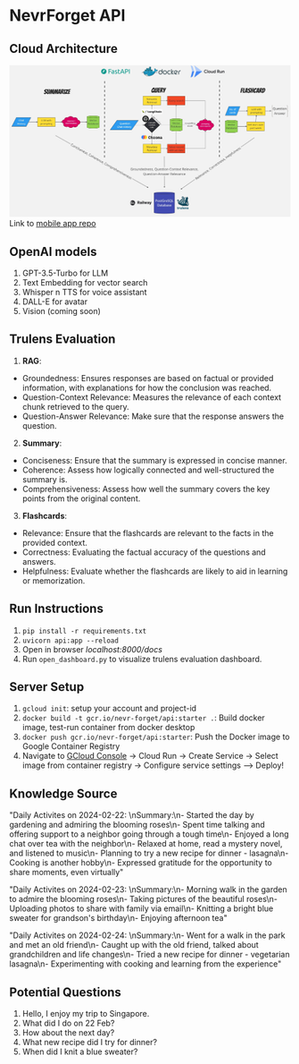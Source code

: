 # NevrForget API

## Cloud Architecture
![system design](https://github.com/Louisljz/NevrForget-api/blob/main/docs/cloud-architecture.jpg)
Link to [mobile app repo](https://github.com/Louisljz/NevrForget-app/) 

## OpenAI models
1. GPT-3.5-Turbo for LLM
2. Text Embedding for vector search
3. Whisper n TTS for voice assistant
4. DALL-E for avatar
5. Vision (coming soon)

## Trulens Evaluation
1. **RAG**:

- Groundedness: Ensures responses are based on factual or provided information, with explanations for how the conclusion was reached.
- Question-Context Relevance: Measures the relevance of each context chunk retrieved to the query.
- Question-Answer Relevance: Make sure that the response answers the question.

2. **Summary**:

- Conciseness: Ensure that the summary is expressed in concise manner.
- Coherence: Assess how logically connected and well-structured the summary is.
- Comprehensiveness: Assess how well the summary covers the key points from the original content.

3. **Flashcards**:

- Relevance: Ensure that the flashcards are relevant to the facts in the provided context.
- Correctness: Evaluating the factual accuracy of the questions and answers.
- Helpfulness: Evaluate whether the flashcards are likely to aid in learning or memorization.

## Run Instructions
1. `pip install -r requirements.txt`
2. `uvicorn api:app --reload`
3. Open in browser _localhost:8000/docs_
4. Run `open_dashboard.py` to visualize trulens evaluation dashboard.

## Server Setup
1. `gcloud init`: setup your account and project-id
2. `docker build -t gcr.io/nevr-forget/api:starter .`: Build docker image, test-run container from docker desktop
3. `docker push gcr.io/nevr-forget/api:starter`: Push the Docker image to Google Container Registry
4. Navigate to [GCloud Console](https://console.cloud.google.com/) -> Cloud Run -> Create Service -> Select image from container registry -> Configure service settings --> Deploy!

## Knowledge Source
"Daily Activites on 2024-02-22: \nSummary:\n- Started the day by gardening and admiring the blooming roses\n- Spent time talking and offering support to a neighbor going through a tough time\n- Enjoyed a long chat over tea with the neighbor\n- Relaxed at home, read a mystery novel, and listened to music\n- Planning to try a new recipe for dinner - lasagna\n- Cooking is another hobby\n- Expressed gratitude for the opportunity to share moments, even virtually"

"Daily Activites on 2024-02-23: \nSummary:\n- Morning walk in the garden to admire the blooming roses\n- Taking pictures of the beautiful roses\n- Uploading photos to share with family via email\n- Knitting a bright blue sweater for grandson's birthday\n- Enjoying afternoon tea"

"Daily Activites on 2024-02-24: \nSummary:\n- Went for a walk in the park and met an old friend\n- Caught up with the old friend, talked about grandchildren and life changes\n- Tried a new recipe for dinner - vegetarian lasagna\n- Experimenting with cooking and learning from the experience"

## Potential Questions
1. Hello, I enjoy my trip to Singapore.
2. What did I do on 22 Feb?
3. How about the next day?
4. What new recipe did I try for dinner?
5. When did I knit a blue sweater?
